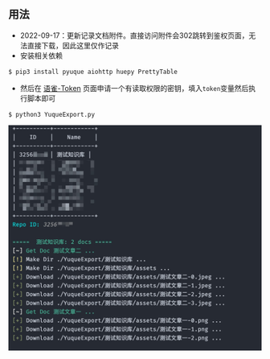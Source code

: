 ## 用法

- 2022-09-17：更新记录文档附件。直接访问附件会302跳转到鉴权页面，无法直接下载，因此这里仅作记录
- 安装相关依赖

```bash
$ pip3 install pyuque aiohttp huepy PrettyTable

```

- 然后在 [语雀-Token](https://www.yuque.com/settings/tokens) 页面申请一个有读取权限的密钥，填入`token`变量然后执行脚本即可

```
$ python3 YuqueExport.py

```
![YuqueExport-1](./YuqueExport-1.jpg)


